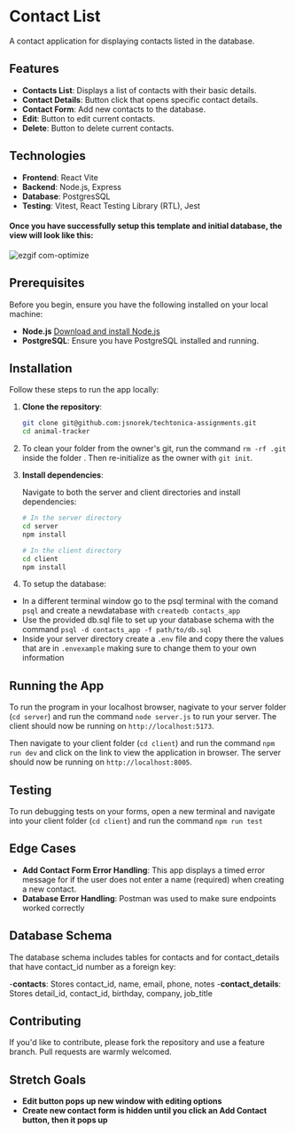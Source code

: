 # Contact List

A contact application for displaying contacts listed in the database. 

## Features
- **Contacts List**: Displays a list of contacts with their basic details.
- **Contact Details**: Button click that opens specific contact details.
- **Contact Form**: Add new contacts to the database.
- **Edit**: Button to edit current contacts.
- **Delete**: Button to delete current contacts.

## Technologies
- **Frontend**: React Vite
- **Backend**: Node.js, Express
- **Database**: PostgresSQL
- **Testing**: Vitest, React Testing Library (RTL), Jest

#### Once you have successfully setup this template and initial database, the view will look like this:
![ezgif com-optimize](https://github.com/user-attachments/assets/4d3632fd-59e4-4875-b668-62ea6d1d32a2)



## Prerequisites

Before you begin, ensure you have the following installed on your local machine:
- **Node.js** [Download and install Node.js](https://nodejs.org/)
- **PostgreSQL**: Ensure you have PostgreSQL installed and running.

## Installation

Follow these steps to run the app locally:

1. **Clone the repository**:
    ```bash
    git clone git@github.com:jsnorek/techtonica-assignments.git
    cd animal-tracker
    ```
2. To clean your folder from the owner's git, run the command `rm -rf .git` inside the folder <NAMENEWDIRECTORY>. Then re-initialize as the owner with `git init`.

3. **Install dependencies**:

    Navigate to both the server and client directories and install dependencies:

    ```bash
    # In the server directory 
    cd server
    npm install
    
    # In the client directory
    cd client
    npm install
    ```
4. To setup the database:
* In a different terminal window go to the psql terminal with the comand `psql` and create a newdatabase with `createdb contacts_app`
* Use the provided db.sql file to set up your database schema with the command `psql -d contacts_app -f path/to/db.sql`
* Inside your server directory create a `.env` file and copy there the values that are in `.envexample` making sure to change them to your own information

## Running the App

To run the program in your localhost browser, nagivate to your server folder (`cd server`) and run the command `node server.js` to run your server. 
The client should now be running on `http://localhost:5173`.

Then navigate to your client folder (`cd client`) and run the command `npm run dev` and click on the link to view the application in browser.
The server should now be running on `http://localhost:8005`.

## Testing

To run debugging tests on your forms, open a new terminal and navigate into your client folder (`cd client`) and run the command `npm run test`

## Edge Cases

- **Add Contact Form Error Handling**: This app displays a timed error message for if the user does not enter a name (required) when creating a new contact.
- **Database Error Handling**: Postman was used to make sure endpoints worked correctly 

## Database Schema

The database schema includes tables for contacts and for contact_details that have contact_id number as a foreign key:

-**contacts**: Stores contact_id, name, email, phone, notes
-**contact_details**: Stores detail_id, contact_id, birthday, company, job_title

## Contributing

If you'd like to contribute, please fork the repository and use a feature branch. Pull requests are warmly welcomed.

## Stretch Goals

- **Edit button pops up new window with editing options**
- **Create new contact form is hidden until you click an Add Contact button, then it pops up**
